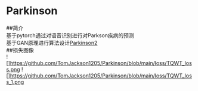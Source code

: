 # Parkinson
##简介<br>
基于pytorch通过对语音识别进行对Parkson疾病的预测<br>
基于GAN原理进行算法设计[Parkinson2](https://github.com/Jaker926/Parkinson2)<br>
##损失图像<br>
![]https://github.com/TomJackson1205/Parkinson/blob/main/loss/TQWT_loss.png
![]https://github.com/TomJackson1205/Parkinson/blob/main/loss/TQWT_loss_1.png
